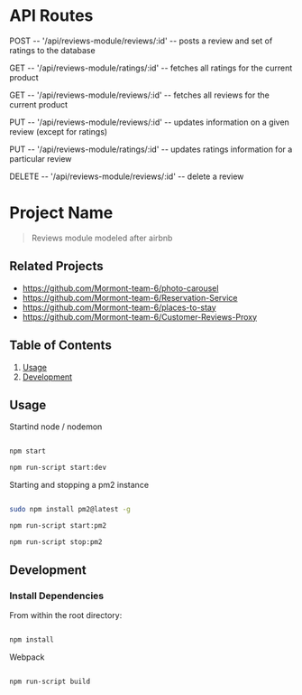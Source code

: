 # API Routes
POST -- '/api/reviews-module/reviews/:id' -- posts a review and set of ratings to the database

GET -- '/api/reviews-module/ratings/:id' -- fetches all ratings for the current product

GET -- '/api/reviews-module/reviews/:id' -- fetches all reviews for the current product

PUT -- '/api/reviews-module/reviews/:id' -- updates information on a given review (except for ratings)

PUT -- '/api/reviews-module/ratings/:id' -- updates ratings information for a particular review

DELETE -- '/api/reviews-module/reviews/:id' -- delete a review

# Project Name

> Reviews module modeled after airbnb

## Related Projects

  - https://github.com/Mormont-team-6/photo-carousel
  - https://github.com/Mormont-team-6/Reservation-Service
  - https://github.com/Mormont-team-6/places-to-stay
  - https://github.com/Mormont-team-6/Customer-Reviews-Proxy

## Table of Contents

1. [Usage](#Usage)
1. [Development](#development)

## Usage

Startind node / nodemon

```sh

npm start

npm run-script start:dev

```

Starting and stopping a pm2 instance

```sh

sudo npm install pm2@latest -g

npm run-script start:pm2

npm run-script stop:pm2

```

## Development

### Install Dependencies

From within the root directory:

```sh

npm install

```
Webpack

```sh

npm run-script build

```


